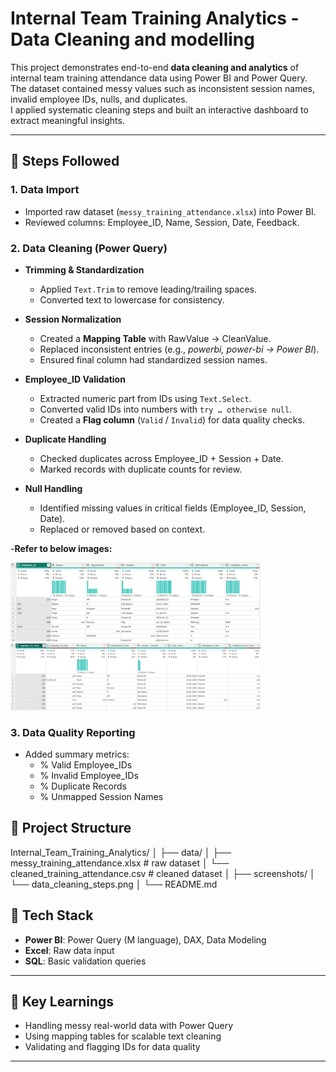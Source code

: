 # Internal Team Training Analytics - Data Cleaning and modelling

This project demonstrates end-to-end **data cleaning and analytics** of internal team training attendance data using Power BI and Power Query.  
The dataset contained messy values such as inconsistent session names, invalid employee IDs, nulls, and duplicates.  
I applied systematic cleaning steps and built an interactive dashboard to extract meaningful insights.

---

## 🔹 Steps Followed

### 1. Data Import
- Imported raw dataset (`messy_training_attendance.xlsx`) into Power BI.
- Reviewed columns: Employee_ID, Name, Session, Date, Feedback.

### 2. Data Cleaning (Power Query)
- **Trimming & Standardization**
  - Applied `Text.Trim` to remove leading/trailing spaces.
  - Converted text to lowercase for consistency.

- **Session Normalization**
  - Created a **Mapping Table** with RawValue → CleanValue.
  - Replaced inconsistent entries (e.g., *powerbi, power-bi → Power BI*).
  - Ensured final column had standardized session names.

- **Employee_ID Validation**
  - Extracted numeric part from IDs using `Text.Select`.
  - Converted valid IDs into numbers with `try … otherwise null`.
  - Created a **Flag column** (`Valid` / `Invalid`) for data quality checks.

- **Duplicate Handling**
  - Checked duplicates across Employee_ID + Session + Date.
  - Marked records with duplicate counts for review.

- **Null Handling**
  - Identified missing values in critical fields (Employee_ID, Session, Date).
  - Replaced or removed based on context.

-**Refer to below images:**
<p float="left">
  <img src="screenshots/messy_data.png" width="400"/>
  <img src="screenshots/clean_data.png" width="400"/>
</p>


### 3. Data Quality Reporting
- Added summary metrics:
  - % Valid Employee_IDs
  - % Invalid Employee_IDs
  - % Duplicate Records
  - % Unmapped Session Names



## 🔹 Project Structure
Internal_Team_Training_Analytics/
│
├── data/
│ ├── messy_training_attendance.xlsx # raw dataset
│ └── cleaned_training_attendance.csv # cleaned dataset
│
├── screenshots/
│ └── data_cleaning_steps.png
│
└── README.md

## 🔹 Tech Stack
- **Power BI**: Power Query (M language), DAX, Data Modeling
- **Excel**: Raw data input
- **SQL**: Basic validation queries

---

## 🔹 Key Learnings
- Handling messy real-world data with Power Query
- Using mapping tables for scalable text cleaning
- Validating and flagging IDs for data quality

---

